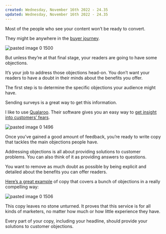 ```yaml
---
created: Wednesday, November 16th 2022 - 24.35
updated: Wednesday, November 16th 2022 - 24.35
---
```

Most of the people who see your content won’t be ready to convert.

They might be anywhere in the [buyer journey](http://www.b2bknowledgesharing.com/tag/buyer-journey/).

![pasted image 0 1500](https://neilpatel.com/wp-content/uploads/2017/08/pasted-image-0-1500.png)

But unless they’re at that final stage, your readers are going to have some objections.

It’s your job to address those objections head-on. You don’t want your readers to have a doubt in their minds about the benefits you offer.

The first step is to determine the specific objections your audience might have.

Sending surveys is a great way to get this information.

I like to use [Qualaroo](https://qualaroo.com/). Their software gives you an easy way to [get insight into customers’ fears](https://blog.qualaroo.com/2013/11/06/cyber-monday-is-coming/).

![pasted image 0 1496](https://neilpatel.com/wp-content/uploads/2017/08/pasted-image-0-1496.png)

Once you’ve gained a good amount of feedback, you’re ready to write copy that tackles the main objections people have.

Addressing objections is all about providing solutions to customer problems. You can also think of it as providing answers to questions.

You want to remove as much doubt as possible by being explicit and detailed about the benefits you can offer readers.

[Here’s a great example](https://neilpatel.com/blog/ultimate-guide-to-copywriting/) of copy that covers a bunch of objections in a really compelling way:

![pasted image 0 1506](https://neilpatel.com/wp-content/uploads/2017/08/pasted-image-0-1506.png)

This copy leaves no stone unturned. It proves that this service is for all kinds of marketers, no matter how much or how little experience they have.

Every part of your copy, including your headline, should provide your solutions to customer objections.